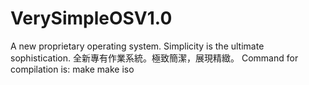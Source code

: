 # VerySimpleOSV1.0
A new proprietary operating system. Simplicity is the ultimate sophistication. 全新專有作業系統。極致簡潔，展現精緻。
Command for compilation is:
make
make iso
